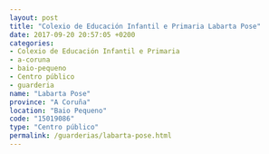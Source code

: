 ```yaml
---
layout: post
title: "Colexio de Educación Infantil e Primaria Labarta Pose"
date: 2017-09-20 20:57:05 +0200
categories:
- Colexio de Educación Infantil e Primaria
- a-coruna
- baio-pequeno
- Centro público
- guarderia
name: "Labarta Pose"
province: "A Coruña"
location: "Baio Pequeno"
code: "15019086"
type: "Centro público"
permalink: /guarderias/labarta-pose.html
---
```

